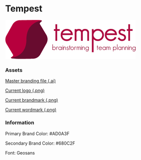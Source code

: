 # Tempest

![Current Tempest logo](logo.png)

### Assets
[Master branding file (.ai)](branding.ai)

[Current logo (.png)](logo.png)

[Current brandmark (.png)](brandmark.png)

[Current wordmark (.png)](wordmark.png)

### Information

Primary Brand Color: #AD0A3F

Secondary Brand Color: #680C2F

Font: Geosans
